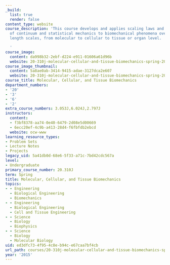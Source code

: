 ```yaml
---
_build:
  list: true
  render: false
content_type: website
course_description: 'This course develops and applies scaling laws and the methods
  of continuum and statistical mechanics to biomechanical phenomena over a range of
  length scales, from molecular to cellular to tissue or organ level.

  '
course_image:
  content: da998b32-2ebf-d224-e911-01606a61d96b
  website: 20-310j-molecular-cellular-and-tissue-biomechanics-spring-2015
course_image_thumbnail:
  content: 5a8ae0ab-3414-9415-adae-3127dca2e607
  website: 20-310j-molecular-cellular-and-tissue-biomechanics-spring-2015
course_title: Molecular, Cellular, and Tissue Biomechanics
department_numbers:
- '20'
- '3'
- '6'
- '2'
extra_course_numbers: 3.053J,6.024J,2.797J
instructors:
  content:
  - f3bf8378-aa74-0e40-6479-2d08e5d00669
  - 6ecc20ef-4c9b-a413-28d4-f6fbfdb2ebcd
  website: ocw-www
learning_resource_types:
- Problem Sets
- Lecture Notes
- Projects
legacy_uid: 5a41db0d-68e6-5f33-a71c-7bd42cdc567a
level:
- Undergraduate
primary_course_number: 20.310J
term: Spring
title: Molecular, Cellular, and Tissue Biomechanics
topics:
- - Engineering
  - Biological Engineering
  - Biomechanics
- - Engineering
  - Biological Engineering
  - Cell and Tissue Engineering
- - Science
  - Biology
  - Biophysics
- - Science
  - Biology
  - Molecular Biology
uid: ed3dfc73-4f95-4c8e-b94c-e67caa7bf4cb
url_path: courses/20-310j-molecular-cellular-and-tissue-biomechanics-spring-2015
year: '2015'
---
```

